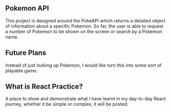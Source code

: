 ## Pokemon API

This project is designed around the PokeAPI which returns a detailed object of information about a specific Pokemon. So far, the user is able to request a number of Pokemon to be shown on the screen or search by a Pokemon name.

## Future Plans

Instead of just looking up Pokemon, I would like turn this into some sort of playable game.

## What is React Practice?

A place to show and demonstrate what I have learnt in my day-to-day React journey, whether it be simple or complex, it will be posted.
